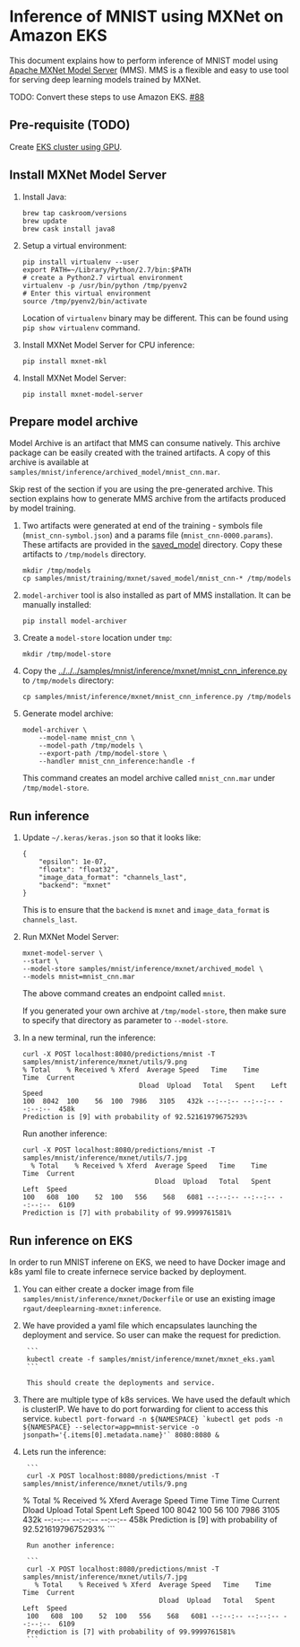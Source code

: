 # Inference of MNIST using MXNet on Amazon EKS

This document explains how to perform inference of MNIST model using [Apache MXNet Model Server](https://github.com/awslabs/mxnet-model-server) (MMS). MMS is a flexible and easy to use tool for serving deep learning models trained by MXNet.

TODO: Convert these steps to use Amazon EKS. [#88](https://github.com/aws-samples/machine-learning-using-k8s/issues/88)

## Pre-requisite (TODO)

Create [EKS cluster using GPU](../../eks-gpu.md).

## Install MXNet Model Server

1. Install Java:

	```
	brew tap caskroom/versions
	brew update
	brew cask install java8
	```

1. Setup a virtual environment:

	```
	pip install virtualenv --user
	export PATH=~/Library/Python/2.7/bin:$PATH
	# create a Python2.7 virtual environment
	virtualenv -p /usr/bin/python /tmp/pyenv2
	# Enter this virtual environment
	source /tmp/pyenv2/bin/activate
	```

	Location of `virtualenv` binary may be different. This can be found using `pip show virtualenv` command.

1. Install MXNet Model Server for CPU inference:

   ```
   pip install mxnet-mkl
   ```

1. Install MXNet Model Server:

	```
	pip install mxnet-model-server
	```

## Prepare model archive

Model Archive is an artifact that MMS can consume natively. This archive package can be easily created with the trained artifacts. A copy of this archive is available at `samples/mnist/inference/archived_model/mnist_cnn.mar`.

Skip rest of the section if you are using the pre-generated archive. This section explains how to generate MMS archive from the artifacts produced by model training.

1. Two artifacts were generated at end of the training - symbols file (`mnist_cnn-symbol.json`) and a params file (`mnist_cnn-0000.params`). These artifacts are provided in the [saved_model](../../training/mxnet/saved_model) directory. Copy these artifacts to `/tmp/models` directory.

	```
	mkdir /tmp/models
	cp samples/mnist/training/mxnet/saved_model/mnist_cnn-* /tmp/models
	```

1. `model-archiver` tool is also installed as part of MMS installation. It can be manually installed:

	```
	pip install model-archiver
	```

1. Create a `model-store` location under `tmp`:

	```
	mkdir /tmp/model-store
	```

1. Copy the [../../../samples/mnist/inference/mxnet/mnist_cnn_inference.py](mnist_cnn_inference.py) to `/tmp/models` directory:

	```
	cp samples/mnist/inference/mxnet/mnist_cnn_inference.py /tmp/models
	```

1. Generate model archive:

	```
	model-archiver \
		--model-name mnist_cnn \
		--model-path /tmp/models \
		--export-path /tmp/model-store \
		--handler mnist_cnn_inference:handle -f
	```

	This command creates an model archive called `mnist_cnn.mar` under `/tmp/model-store`.

## Run inference

1. Update `~/.keras/keras.json` so that it looks like:

	```
	{
	    "epsilon": 1e-07, 
	    "floatx": "float32", 
	    "image_data_format": "channels_last", 
	    "backend": "mxnet"
	}
	```

	This is to ensure that the `backend` is `mxnet` and `image_data_format` is `channels_last`.

1. Run MXNet Model Server:

	```
	mxnet-model-server \
	--start \
	--model-store samples/mnist/inference/mxnet/archived_model \
	--models mnist=mnist_cnn.mar
	```

	The above command creates an endpoint called `mnist`.

	If you generated your own archive at `/tmp/model-store`, then make sure to specify that directory as parameter to `--model-store`.

1. In a new terminal, run the inference:

	```
	curl -X POST localhost:8080/predictions/mnist -T samples/mnist/inference/mxnet/utils/9.png
    % Total    % Received % Xferd  Average Speed   Time    Time     Time  Current
                                 Dload  Upload   Total   Spent    Left  Speed
    100  8042  100    56  100  7986   3105   432k --:--:-- --:--:-- --:--:--  458k
    Prediction is [9] with probability of 92.52161979675293%
	```

	Run another inference:

	```
	curl -X POST localhost:8080/predictions/mnist -T samples/mnist/inference/mxnet/utils/7.jpg
	  % Total    % Received % Xferd  Average Speed   Time    Time     Time  Current
	                                 Dload  Upload   Total   Spent    Left  Speed
	100   608  100    52  100   556    568   6081 --:--:-- --:--:-- --:--:--  6109
	Prediction is [7] with probability of 99.9999761581%
	```

## Run inference on EKS
In order to run MNIST inferene on EKS, we need to have Docker image and k8s yaml file to create infernece service backed by deployment. 

1. You can either create a docker image from file `samples/mnist/inference/mxnet/Dockerfile` or use an existing image `rgaut/deeplearning-mxnet:inference`. 

1. We have provided a yaml file which encapsulates launching the deployment and service. So user can make the request for prediction. 

        ```
        kubectl create -f samples/mnist/inference/mxnet/mxnet_eks.yaml
        ``` 
   
        This should create the deployments and service.

1. There are multiple type of k8s services. We have used the default which is clusterIP. We have to do port forwarding for client to access this service.
         ```
         kubectl port-forward -n ${NAMESPACE} `kubectl get pods -n ${NAMESPACE} --selector=app=mnist-service -o jsonpath='{.items[0].metadata.name}'` 8080:8080 & 
         ```


1. Lets run the inference:

        ```
        curl -X POST localhost:8080/predictions/mnist -T samples/mnist/inference/mxnet/utils/9.png
    % Total    % Received % Xferd  Average Speed   Time    Time     Time  Current
                                 Dload  Upload   Total   Spent    Left  Speed
    100  8042  100    56  100  7986   3105   432k --:--:-- --:--:-- --:--:--  458k
    Prediction is [9] with probability of 92.52161979675293%
        ```

        Run another inference:

        ```
        curl -X POST localhost:8080/predictions/mnist -T samples/mnist/inference/mxnet/utils/7.jpg
          % Total    % Received % Xferd  Average Speed   Time    Time     Time  Current
                                         Dload  Upload   Total   Spent    Left  Speed
        100   608  100    52  100   556    568   6081 --:--:-- --:--:-- --:--:--  6109
        Prediction is [7] with probability of 99.9999761581%
        ```
